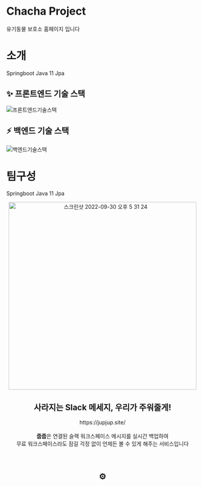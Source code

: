 # Chacha Project
유기동물 보호소 홈페이지 입니다

# 소개
Springboot
Java 11
Jpa


## ✨ 프론트엔드 기술 스택 

![프론트엔드기술스택](https://user-images.githubusercontent.com/80666066/198928140-3b6a081e-f3e6-401e-b58f-568792f67847.png)

## ⚡️ 백엔드 기술 스택 

![백엔드기술스택](https://user-images.githubusercontent.com/80666066/198928111-a3e64d8b-abfb-47ca-a97f-14d690fc40dc.png)


# 팀구성
Springboot
Java 11
Jpa


<div align=center>
  <img width="492" alt="스크린샷 2022-09-30 오후 5 31 24" src="https://user-images.githubusercontent.com/80666066/193769096-9162414f-16ff-4c74-878f-5661b0f671cc.png">
  <h2> 사라지는 Slack 메세지, 우리가 주워줄게! </h2>
  https://jupjup.site/
  <br>
  <br>
  <strong>줍줍</strong>은 연결된 슬랙 워크스페이스 메시지를 실시간 백업하여
  <br>
  무료 워크스페이스라도 잠길 걱정 없이 언제든 볼 수 있게 해주는 서비스입니다
  <br>
  <br>


<br>




## ⚙️ 


  



<br/>
  
  
